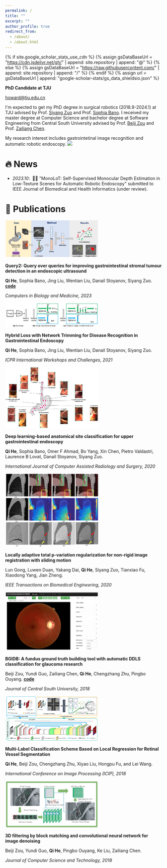 ```yaml
---
permalink: /
title: ""
excerpt: ""
author_profile: true
redirect_from: 
  - /about/
  - /about.html
---
```


{% if site.google_scholar_stats_use_cdn %}
{% assign gsDataBaseUrl = "https://cdn.jsdelivr.net/gh/" | append: site.repository | append: "@" %}
{% else %}
{% assign gsDataBaseUrl = "https://raw.githubusercontent.com/" | append: site.repository | append: "/" %}
{% endif %}
{% assign url = gsDataBaseUrl | append: "google-scholar-stats/gs_data_shieldsio.json" %}

<span class='anchor' id='about-me'></span>

**PhD Candidate at TJU**

howard@tju.edu.cn

I'm expected to get my PhD degree in surgical robotics (2018.9-2024.1)  at TJU advised by Prof. <a href='https://faculty.tju.edu.cn/ZuoSiyang/en/index.htm'>Siyang Zuo</a> and Prof. <a href='https://sophiabano.github.io/'>Sophia Bano</a>. I received my master degree at Computer Science and bachelor degree at Software Engineering from Central South University advised by Prof. <a href='https://faculty.csu.edu.cn/zoubeiji/en/index.htm'>Beiji Zou</a> and Prof. <a href="https://faculty.csu.edu.cn/chenzailiang/en/index.htm">Zailiang Chen</a>.

My research interest includes gastrointetinal image recognition and automatic robotic endoscopy. <a href='https://scholar.google.com/citations?user=L_fC-TMAAAAJ'><img src="https://img.shields.io/endpoint?url={{ url | url_encode }}&logo=Google%20Scholar&labelColor=f6f6f6&color=9cf&style=flat&label=citations"></a>


# 🔥 News
- *2023.10*: &nbsp;🎉🎉 "MonoLoT: Self-Supervised Monocular Depth Estimation in Low-Texture Scenes for Automatic Robotic Endoscopy" submitted to IEEE Journal of Biomedical and Health Informatics (under review). 

# 📝 Publications 

<div class='paper-box'><div class='paper-box-image'><div><img src='images/cibm_2023.jpg' alt="query2_cibm2023" width="300px"></div></div>
<div class='paper-box-text' markdown="1">

**Query2: Query over queries for improving gastrointestinal stromal tumour detection in an endoscopic ultrasound**

**Qi He**, Sophia Bano, Jing Liu, Wentian Liu, Danail Stoyanov, Siyang Zuo. [**code**](https://github.com/howardchina/query2)

*Computers in Biology and Medicine, 2023*

</div>
</div>


<div class='paper-box'><div class='paper-box-image'><div><img src='images/icpr_2021.png' alt="icpr_2021" width="300px"></div></div>
<div class='paper-box-text' markdown="1">

**Hybrid Loss with Network Trimming for Disease Recognition in Gastrointestinal Endoscopy**

**Qi He**, Sophia Bano, Jing Liu, Wentian Liu, Danail Stoyanov, Siyang Zuo.

*ICPR International Workshops and Challenges, 2021*

</div>
</div>

<div class='paper-box'><div class='paper-box-image'><div><img src='images/IJCARS_2020.jpg' alt="ijcars2023" width="300px"></div></div>
<div class='paper-box-text' markdown="1">

**Deep learning-based anatomical site classification for upper gastrointestinal endoscopy**

**Qi He**, Sophia Bano, Omer F Ahmad, Bo Yang, Xin Chen, Pietro Valdastri, Laurence B Lovat, Danail Stoyanov, Siyang Zuo.

*International Journal of Computer Assisted Radiology and Surgery, 2020*

</div>
</div>


<div class='paper-box'><div class='paper-box-image'><div><img src='images/tbme_2020.png' alt="tbme2020" width="300px"></div></div>
<div class='paper-box-text' markdown="1">

**Locally adaptive total p-variation regularization for non-rigid image registration with sliding motion**

Lun Gong, Luwen Duan, Yakang Dai, **Qi He**, Siyang Zuo, Tianxiao Fu, Xiaodong Yang, Jian Zheng.

*IEEE Transactions on Biomedical Engineering, 2020*

</div>
</div>


<div class='paper-box'><div class='paper-box-image'><div><img src='images/bgidb_2018.png' alt="bgidb2018" width="300px"></div></div>
<div class='paper-box-text' markdown="1">

**BGIDB: A fundus ground truth building tool with automatic DDLS classification for glaucoma research**

Beiji Zou, Yundi Guo, Zailiang Chen, **Qi He**, Chengzhang Zhu, Pingbo Ouyang. [**code**](https://github.com/howardchina/BGIDB)

*Journal of Central South University, 2018*

</div>
</div>

<div class='paper-box'><div class='paper-box-image'><div><img src='images/ICIP_2018.png' alt="icip2018" width="300px"></div></div>
<div class='paper-box-text' markdown="1">

**Multi-Label Classification Scheme Based on Local Regression for Retinal Vessel Segmentation**

**Qi He**, Beiji Zou, Chengzhang Zhu, Xiyao Liu, Hongpu Fu, and Lei Wang.

*International Conference on Image Processing (ICIP), 2018*

</div>
</div>


<div class='paper-box'><div class='paper-box-image'><div><img src='images/jcst_2018.png' alt="jcst2018" width="300px"></div></div>
<div class='paper-box-text' markdown="1">

**3D filtering by block matching and convolutional neural network for image denoising**

Beiji Zou, Yundi Guo, **Qi He**, Pingbo Ouyang, Ke Liu, Zailiang Chen.

*Journal of Computer Science and Technology, 2018*

</div>
</div>
